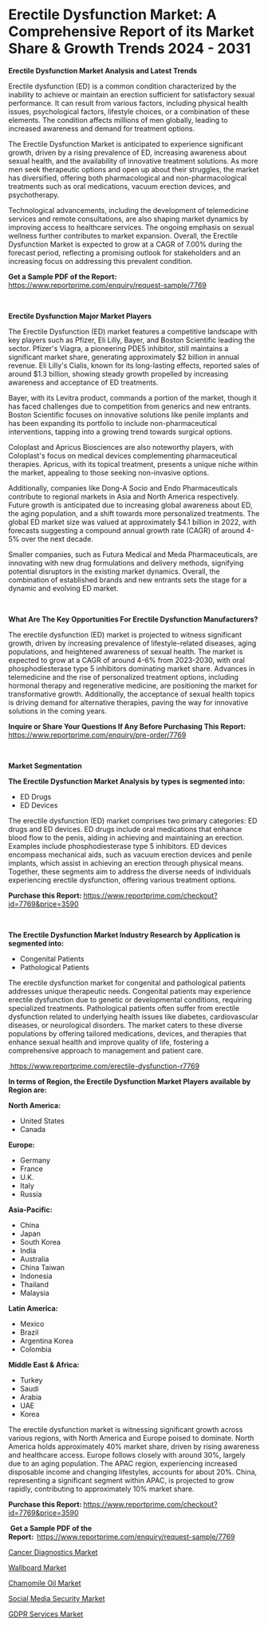 <p><h1>Erectile Dysfunction Market: A Comprehensive Report of its Market Share & Growth Trends 2024 - 2031</h1></p><p><strong>Erectile Dysfunction Market Analysis and Latest Trends</strong></p>
<p><p>Erectile dysfunction (ED) is a common condition characterized by the inability to achieve or maintain an erection sufficient for satisfactory sexual performance. It can result from various factors, including physical health issues, psychological factors, lifestyle choices, or a combination of these elements. The condition affects millions of men globally, leading to increased awareness and demand for treatment options.</p><p>The Erectile Dysfunction Market is anticipated to experience significant growth, driven by a rising prevalence of ED, increasing awareness about sexual health, and the availability of innovative treatment solutions. As more men seek therapeutic options and open up about their struggles, the market has diversified, offering both pharmacological and non-pharmacological treatments such as oral medications, vacuum erection devices, and psychotherapy.</p><p>Technological advancements, including the development of telemedicine services and remote consultations, are also shaping market dynamics by improving access to healthcare services. The ongoing emphasis on sexual wellness further contributes to market expansion. Overall, the Erectile Dysfunction Market is expected to grow at a CAGR of 7.00% during the forecast period, reflecting a promising outlook for stakeholders and an increasing focus on addressing this prevalent condition.</p></p>
<p><strong>Get a Sample PDF of the Report:&nbsp;</strong> <a href="https://www.reportprime.com/enquiry/request-sample/7769?utm_campaign=96&utm_medium=2&utm_source=Github&utm_content=ia&utm_term=15112024&utm_id=erectile-dysfunction">https://www.reportprime.com/enquiry/request-sample/7769</a></p>
<p>&nbsp;</p>
<p><strong>Erectile Dysfunction Major Market Players</strong></p>
<p><p>The Erectile Dysfunction (ED) market features a competitive landscape with key players such as Pfizer, Eli Lilly, Bayer, and Boston Scientific leading the sector. Pfizer's Viagra, a pioneering PDE5 inhibitor, still maintains a significant market share, generating approximately $2 billion in annual revenue. Eli Lilly's Cialis, known for its long-lasting effects, reported sales of around $1.3 billion, showing steady growth propelled by increasing awareness and acceptance of ED treatments.</p><p>Bayer, with its Levitra product, commands a portion of the market, though it has faced challenges due to competition from generics and new entrants. Boston Scientific focuses on innovative solutions like penile implants and has been expanding its portfolio to include non-pharmaceutical interventions, tapping into a growing trend towards surgical options.</p><p>Coloplast and Apricus Biosciences are also noteworthy players, with Coloplast's focus on medical devices complementing pharmaceutical therapies. Apricus, with its topical treatment, presents a unique niche within the market, appealing to those seeking non-invasive options.</p><p>Additionally, companies like Dong-A Socio and Endo Pharmaceuticals contribute to regional markets in Asia and North America respectively. Future growth is anticipated due to increasing global awareness about ED, the aging population, and a shift towards more personalized treatments. The global ED market size was valued at approximately $4.1 billion in 2022, with forecasts suggesting a compound annual growth rate (CAGR) of around 4-5% over the next decade.</p><p>Smaller companies, such as Futura Medical and Meda Pharmaceuticals, are innovating with new drug formulations and delivery methods, signifying potential disruptors in the existing market dynamics. Overall, the combination of established brands and new entrants sets the stage for a dynamic and evolving ED market.</p></p>
<p>&nbsp;</p>
<p><strong>What Are The Key Opportunities For Erectile Dysfunction Manufacturers?</strong></p>
<p><p>The erectile dysfunction (ED) market is projected to witness significant growth, driven by increasing prevalence of lifestyle-related diseases, aging populations, and heightened awareness of sexual health. The market is expected to grow at a CAGR of around 4-6% from 2023-2030, with oral phosphodiesterase type 5 inhibitors dominating market share. Advances in telemedicine and the rise of personalized treatment options, including hormonal therapy and regenerative medicine, are positioning the market for transformative growth. Additionally, the acceptance of sexual health topics is driving demand for alternative therapies, paving the way for innovative solutions in the coming years.</p></p>
<p><strong>Inquire or Share Your Questions If Any Before Purchasing This Report:</strong> <a href="https://www.reportprime.com/enquiry/pre-order/7769?utm_campaign=96&utm_medium=2&utm_source=Github&utm_content=ia&utm_term=15112024&utm_id=erectile-dysfunction">https://www.reportprime.com/enquiry/pre-order/7769</a></p>
<p>&nbsp;</p>
<p><strong>Market Segmentation</strong></p>
<p><strong>The Erectile Dysfunction Market Analysis by types is segmented into:</strong></p>
<p><ul><li>ED Drugs</li><li>ED Devices</li></ul></p>
<p><p>The erectile dysfunction (ED) market comprises two primary categories: ED drugs and ED devices. ED drugs include oral medications that enhance blood flow to the penis, aiding in achieving and maintaining an erection. Examples include phosphodiesterase type 5 inhibitors. ED devices encompass mechanical aids, such as vacuum erection devices and penile implants, which assist in achieving an erection through physical means. Together, these segments aim to address the diverse needs of individuals experiencing erectile dysfunction, offering various treatment options.</p></p>
<p><strong>Purchase this Report:&nbsp;</strong><a href="https://www.reportprime.com/checkout?id=7769&price=3590&utm_campaign=96&utm_medium=2&utm_source=Github&utm_content=ia&utm_term=15112024&utm_id=erectile-dysfunction">https://www.reportprime.com/checkout?id=7769&price=3590</a></p>
<p>&nbsp;</p>
<p><strong>The Erectile Dysfunction Market Industry Research by Application is segmented into:</strong></p>
<p><ul><li>Congenital Patients</li><li>Pathological Patients</li></ul></p>
<p><p>The erectile dysfunction market for congenital and pathological patients addresses unique therapeutic needs. Congenital patients may experience erectile dysfunction due to genetic or developmental conditions, requiring specialized treatments. Pathological patients often suffer from erectile dysfunction related to underlying health issues like diabetes, cardiovascular diseases, or neurological disorders. The market caters to these diverse populations by offering tailored medications, devices, and therapies that enhance sexual health and improve quality of life, fostering a comprehensive approach to management and patient care.</p></p>
<p><a href="https://www.reportprime.com/erectile-dysfunction-r7769?utm_campaign=96&utm_medium=2&utm_source=Github&utm_content=ia&utm_term=15112024&utm_id=erectile-dysfunction">&nbsp;https://www.reportprime.com/erectile-dysfunction-r7769</a></p>
<p><strong>In terms of Region, the Erectile Dysfunction Market Players available by Region are:</strong></p>
<p>
    <p> <strong> North America: </strong>
        <ul>
            <li>United States</li>
            <li>Canada</li>
        </ul>
        </p> 
    <p> <strong> Europe: </strong>
        <ul>
            <li>Germany</li>
            <li>France</li>
            <li>U.K.</li>
            <li>Italy</li>
            <li>Russia</li>
        </ul>
        </p> 
    <p> <strong> Asia-Pacific: </strong>
        <ul>
            <li>China</li>
            <li>Japan</li>
            <li>South Korea</li>
            <li>India</li>
            <li>Australia</li>
            <li>China Taiwan</li>
            <li>Indonesia</li>
            <li>Thailand</li>
            <li>Malaysia</li>
        </ul>
        </p> 
    <p> <strong> Latin America: </strong>
        <ul>
            <li>Mexico</li>
            <li>Brazil</li>
            <li>Argentina Korea</li>
            <li>Colombia</li>
        </ul>
        </p> 
    <p> <strong> Middle East & Africa: </strong>
        <ul>
            <li>Turkey</li>
            <li>Saudi</li>
            <li>Arabia</li>
            <li>UAE</li>
            <li>Korea</li>
        </ul>
    </p>
    </p>
<p><p>The erectile dysfunction market is witnessing significant growth across various regions, with North America and Europe poised to dominate. North America holds approximately 40% market share, driven by rising awareness and healthcare access. Europe follows closely with around 30%, largely due to an aging population. The APAC region, experiencing increased disposable income and changing lifestyles, accounts for about 20%. China, representing a significant segment within APAC, is projected to grow rapidly, contributing to approximately 10% market share.</p></p>
<p><strong>Purchase this Report: </strong><a href="https://www.reportprime.com/checkout?id=7769&price=3590&utm_campaign=96&utm_medium=2&utm_source=Github&utm_content=ia&utm_term=15112024&utm_id=erectile-dysfunction">https://www.reportprime.com/checkout?id=7769&price=3590</a></p>
<p>&nbsp;<strong>Get a Sample PDF of the Report:&nbsp;&nbsp;</strong><a href="https://www.reportprime.com/enquiry/request-sample/7769?utm_campaign=96&utm_medium=2&utm_source=Github&utm_content=ia&utm_term=15112024&utm_id=erectile-dysfunction">https://www.reportprime.com/enquiry/request-sample/7769</a></p>
<p><strong></strong></p>
<p><p><a href="https://github.com/wwwkeltoum/Market-Research-Report-List-5/blob/main/cancer-diagnostics-market.md?utm_campaign=96&utm_medium=2&utm_source=Github&utm_content=ia&utm_term=15112024&utm_id=erectile-dysfunction">Cancer Diagnostics Market</a></p><p><a href="https://www.linkedin.com/pulse/emerging-technologies-reshaping-wallboard-market-impact-assessment-uiusc?utm_campaign=96&utm_medium=2&utm_source=Github&utm_content=ia&utm_term=15112024&utm_id=erectile-dysfunction">Wallboard Market</a></p><p><a href="https://www.linkedin.com/pulse/chamomile-oil-market-size-type-product-global-industry-nnjcc?utm_campaign=96&utm_medium=2&utm_source=Github&utm_content=ia&utm_term=15112024&utm_id=erectile-dysfunction">Chamomile Oil Market</a></p><p><a href="https://issuu.com/reportprime-2/docs/social-media-security-market-size-2_876838bb4aff27?utm_campaign=96&utm_medium=2&utm_source=Github&utm_content=ia&utm_term=15112024&utm_id=erectile-dysfunction">Social Media Security Market</a></p><p><a href="https://issuu.com/reportprime-2/docs/gdpr-services-market-size-2030.pptx_f5c93d6d8306bc?utm_campaign=96&utm_medium=2&utm_source=Github&utm_content=ia&utm_term=15112024&utm_id=erectile-dysfunction">GDPR Services Market</a></p></p>
